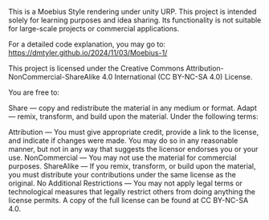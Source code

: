 This is a Moebius Style rendering under unity URP. This project is intended solely for learning purposes and idea sharing. Its functionality is not suitable for large-scale projects or commercial applications.

For a detailed code explanation, you may go to: https://dmtyler.github.io/2024/11/03/Moebius-1/

This project is licensed under the Creative Commons Attribution-NonCommercial-ShareAlike 4.0 International (CC BY-NC-SA 4.0) License.

You are free to:

Share — copy and redistribute the material in any medium or format.
Adapt — remix, transform, and build upon the material.
Under the following terms:

Attribution — You must give appropriate credit, provide a link to the license, and indicate if changes were made. You may do so in any reasonable manner, but not in any way that suggests the licensor endorses you or your use.
NonCommercial — You may not use the material for commercial purposes.
ShareAlike — If you remix, transform, or build upon the material, you must distribute your contributions under the same license as the original.
No Additional Restrictions — You may not apply legal terms or technological measures that legally restrict others from doing anything the license permits.
A copy of the full license can be found at CC BY-NC-SA 4.0.
